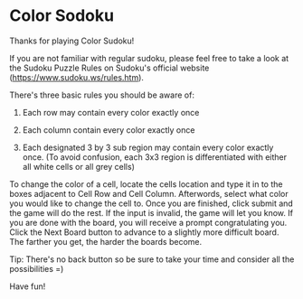 # Color Sodoku

Thanks for playing Color Sudoku!

If you are not familiar with regular sudoku, please feel free to take a look at the Sudoku Puzzle Rules on Sudoku's official website (https://www.sudoku.ws/rules.htm).

There's three basic rules you should be aware of:

  1. Each row may contain every color exactly once

  2. Each column contain every color exactly once

  3. Each designated 3 by 3 sub region may contain every color exactly once. (To avoid confusion, each 3x3 region is differentiated with        either all white cells or all grey cells)

To change the color of a cell, locate the cells location and type it in to the boxes adjacent to Cell Row and Cell Column. Afterwords, select what color you would like to change the cell to. Once you are finished, click submit and the game will do the rest. If the input is invalid, the game will let you know. If you are done with the board, you will receive a prompt congratulating you. Click the Next Board button to advance to a slightly more difficult board. The farther you get, the harder the boards become.

Tip: There's no back button so be sure to take your time and consider all the possibilities =)

Have fun!
